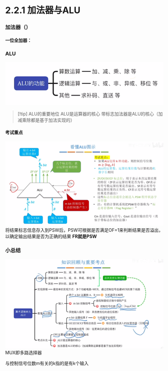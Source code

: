 # 2.2.1 加法器与ALU

### 加法器（）
#### 一位全加器：



### ALU

![](assets/Pasted%20image%2020250521144017.png)
>[!tip] ALU的重要地位
>ALU是运算器的核心
>带标志加法器是ALU的核心（加减乘除都是基于加法实现的）

#### 考试重点

![](assets/Pasted%20image%2020250521144210.png)
将结果标志信息存入到PSW后，PSW可根据是否满足OF=1来判断结果是否溢出，以确定输出结果是否为正确的结果
**FR就是PSW**

### 小总结

![](assets/Pasted%20image%2020250521144433.png)MUX即多路选择器

与控制信号位数m有关的k指的是有k个输入